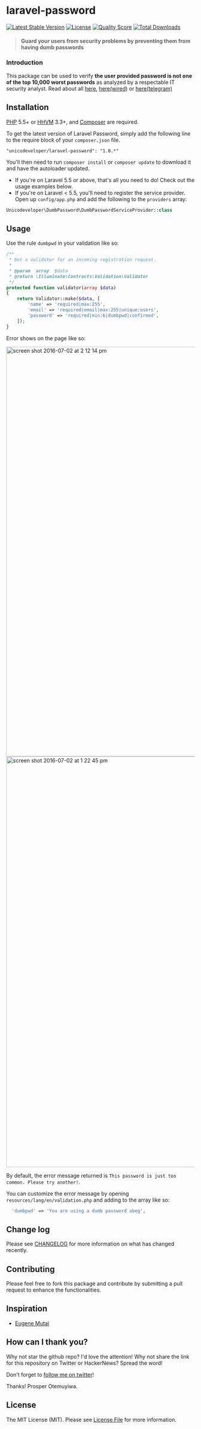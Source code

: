 # laravel-password

[![Latest Stable Version](https://poser.pugx.org/unicodeveloper/laravel-password/v/stable.svg)](https://packagist.org/packages/unicodeveloper/laravel-password)
[![License](https://poser.pugx.org/unicodeveloper/laravel-password/license.svg)](LICENSE.md)
[![Quality Score](https://img.shields.io/scrutinizer/g/unicodeveloper/laravel-password.svg?style=flat-square)](https://scrutinizer-ci.com/g/unicodeveloper/laravel-password)
[![Total Downloads](https://img.shields.io/packagist/dt/unicodeveloper/laravel-password.svg?style=flat-square)](https://packagist.org/packages/unicodeveloper/laravel-password)

> #### Guard your users from security problems by preventing them from having dumb passwords

### Introduction

This package can be used to verify **the user provided password is
not one of the top 10,000 worst passwords** as analyzed by a respectable IT security analyst. Read
about all [ here](https://xato.net/10-000-top-passwords-6d6380716fe0#.473dkcjfm),
[here(wired)](http://www.wired.com/2013/12/web-semantics-the-ten-thousand-worst-passwords/) or
[here(telegram)](http://www.telegraph.co.uk/technology/internet-security/10303159/Most-common-and-hackable-passwords-on-the-internet.html)


## Installation

[PHP](https://php.net) 5.5+ or [HHVM](http://hhvm.com) 3.3+, and [Composer](https://getcomposer.org) are required.

To get the latest version of Laravel Password, simply add the following line to the require block of your `composer.json` file.

```
"unicodeveloper/laravel-password": "1.0.*"
```

You'll then need to run `composer install` or `composer update` to download it and have the autoloader updated.

- If you're on Laravel 5.5 or above, that's all you need to do! Check out the usage examples below.
- If you're on Laravel < 5.5, you'll need to register the service provider. Open up `config/app.php` and add the following to the `providers` array:

```php
Unicodeveloper\DumbPassword\DumbPasswordServiceProvider::class
```

## Usage

Use the rule `dumbpwd` in your validation like so:

```php
/**
 * Get a validator for an incoming registration request.
 *
 * @param  array  $data
 * @return \Illuminate\Contracts\Validation\Validator
 */
protected function validator(array $data)
{
    return Validator::make($data, [
        'name' => 'required|max:255',
        'email' => 'required|email|max:255|unique:users',
        'password' => 'required|min:6|dumbpwd|confirmed',
    ]);
}
```

Error shows on the page like so:

<img width="1093" alt="screen shot 2016-07-02 at 2 12 14 pm" src="https://cloud.githubusercontent.com/assets/2946769/16540503/103e0390-405f-11e6-9c4c-5d02dc1ce7ec.png">

<img width="1095" alt="screen shot 2016-07-02 at 1 22 45 pm" src="https://cloud.githubusercontent.com/assets/2946769/16540468/c6bd71f2-405d-11e6-8f34-d3a9b1b27e77.png">

By default, the error message returned is `This password is just too common. Please try another!`.

You can customize the error message by opening `resources/lang/en/validation.php` and adding to the array like so:

```php
  'dumbpwd' => 'You are using a dumb password abeg',
```

## Change log

Please see [CHANGELOG](CHANGELOG.md) for more information on what has changed recently.

## Contributing

Please feel free to fork this package and contribute by submitting a pull request to enhance the functionalities.

## Inspiration

* [Eugene Mutai](https://github.com/kn9ts/dumb-passwords)

## How can I thank you?

Why not star the github repo? I'd love the attention! Why not share the link for this repository on Twitter or HackerNews? Spread the word!

Don't forget to [follow me on twitter](https://twitter.com/unicodeveloper)!

Thanks!
Prosper Otemuyiwa.

## License

The MIT License (MIT). Please see [License File](LICENSE.md) for more information.
